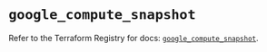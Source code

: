 # `google_compute_snapshot`

Refer to the Terraform Registry for docs: [`google_compute_snapshot`](https://registry.terraform.io/providers/hashicorp/google-beta/6.16.0/docs/resources/google_compute_snapshot).
